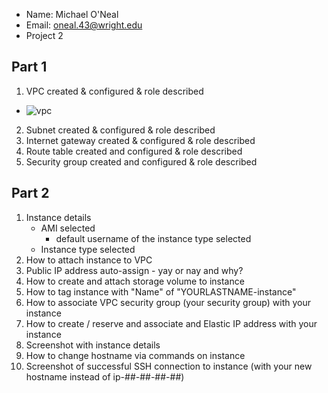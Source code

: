 - Name: Michael O'Neal
- Email: oneal.43@wright.edu
- Project 2

## Part 1

1. VPC created & configured & role described
  - ![vpc](images/ONeal-vpc)
2. Subnet created & configured & role described
3. Internet gateway created & configured & role described
4. Route table created and configured & role described
5. Security group created and configured & role described

## Part 2

1. Instance details
   - AMI selected
     - default username of the instance type selected
   - Instance type selected
2. How to attach instance to VPC
3. Public IP address auto-assign - yay or nay and why?
4. How to create and attach storage volume to instance
5. How to tag instance with "Name" of "YOURLASTNAME-instance"
6. How to associate VPC security group (your security group) with your instance
7. How to create / reserve and associate and Elastic IP address with your instance
8. Screenshot with instance details
9. How to change hostname via commands on instance
10. Screenshot of successful SSH connection to instance (with your new hostname instead of ip-##-##-##-##)
